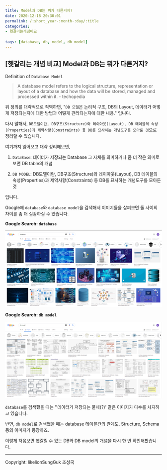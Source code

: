 ```yaml
---
title: Model과 DB는 뭐가 다른거지?
date: 2020-12-18 20:30:01
permalink: /:short_year-:month-:day/:title
categories:
- 헷갈리는개념비교

tags: [database, db, model, db model]
---
```

## [헷갈리는 개념 비교] Model과 DB는 뭐가 다른거지?

Definition of `Database Model`

> A database model refers to the logical structure, representation or layout of a database and how the data will be stored, managed and processed within it. - techopedia

위 정의를 대략적으로 직역하면, "``DB 모델``은 논리적 구조, DB의 Layout, 데이터가 어떻게 저장되는지에 대한 방법과 어떻게 관리되는지에 대한 내용." 입니다.

다시 말해서, `DB모델이란, DB구조(Structure)와 레이아웃(Layout), DB 테이블의 속성(Properties)과 제약사항(Constraints) 등 DB를 묘사하는 개념도구를 모아둔 것`으로 정리할 수 있습니다.



여기까지 읽어보고 대략 정리해보면,

1. `DataBase`: 데이터가 저장되는 Database 그 자체를 의미하거나 좀 더 작은 의미로 보면 DB table의 개념

2. `DB MODEL`: DB모델이란, DB구조(Structure)와 레이아웃(Layout), DB 테이블의 속성(Properties)과 제약사항(Constraints) 등 DB를 묘사하는 개념도구를 모아둔 것

입니다.



Google에 `database`와 `database model`을 검색해서 이미지들을 살펴보면 둘 사이의 차이를 좀 더 실감하실 수 있습니다.

**Google Search: `database`**

![image-20201219003225097](/assets/img/image-20201219003225097.png)

**Google Search: `db model`**

![image-20201219003143770](/assets/img/image-20201219003143770.png)



`database`를 검색했을 때는 ''데이터가 저장되는 물체(?)' 같은 이미지가 다수를 차지하고 있습니다.

반면, `db model`로 검색했을 때는 database 테이블간의 관계도, Structure, Schema 등의 이미지가 등장하죠.

이렇게 처음보면 헷갈릴 수 있는 DB와 DB model의 개념을 다시 한 번 확인해봤습니다.

---

Copyright: likelionSungGuk 조성국